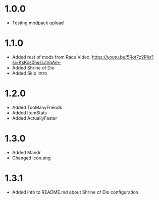 # 1.0.0 
- Testing modpack upload

# 1.1.0
- Added rest of mods from Race Video, https://youtu.be/5Rot7z2RIis?si=KsKcs0hssLcVqAm-
- Added Shrine of Dio 
- Added Skip Intro

# 1.2.0
- Added TooManyFriends
- Added ItemStats
- Added ActuallyFaster

# 1.3.0
- Added Mandr
- Changed icon.png

# 1.3.1
- Added info to README.md about Shrine of Dio configuration.